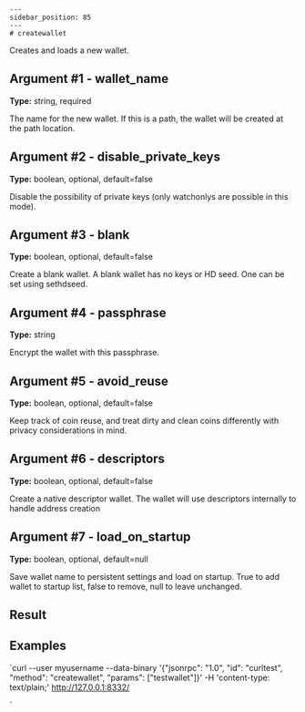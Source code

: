 
    ---
    sidebar_position: 85
    ---
    # createwallet

Creates and loads a new wallet.

## Argument #1 - wallet\_name

**Type:** string, required

The name for the new wallet. If this is a path, the wallet will be created at the path location.

## Argument #2 - disable\_private\_keys

**Type:** boolean, optional, default=false

Disable the possibility of private keys (only watchonlys are possible in this mode).

## Argument #3 - blank

**Type:** boolean, optional, default=false

Create a blank wallet. A blank wallet has no keys or HD seed. One can be set using sethdseed.

## Argument #4 - passphrase

**Type:** string

Encrypt the wallet with this passphrase.

## Argument #5 - avoid\_reuse

**Type:** boolean, optional, default=false

Keep track of coin reuse, and treat dirty and clean coins differently with privacy considerations in mind.

## Argument #6 - descriptors

**Type:** boolean, optional, default=false

Create a native descriptor wallet. The wallet will use descriptors internally to handle address creation

## Argument #7 - load\_on\_startup

**Type:** boolean, optional, default=null

Save wallet name to persistent settings and load on startup. True to add wallet to startup list, false to remove, null to leave unchanged.

## Result

## Examples

`curl --user myusername --data-binary '{"jsonrpc": "1.0", "id": "curltest", "method": "createwallet", "params": ["testwallet"]}' -H 'content-type: text/plain;' http://127.0.0.1:8332/

`